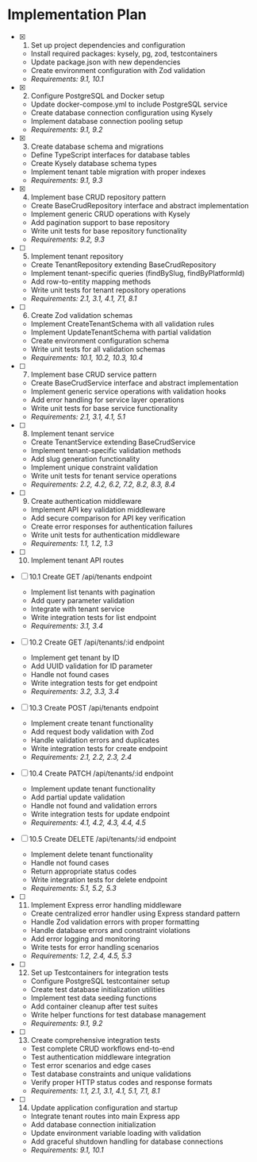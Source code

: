 # Implementation Plan

- [x] 1. Set up project dependencies and configuration
  - Install required packages: kysely, pg, zod, testcontainers
  - Update package.json with new dependencies
  - Create environment configuration with Zod validation
  - _Requirements: 9.1, 10.1_

- [x] 2. Configure PostgreSQL and Docker setup
  - Update docker-compose.yml to include PostgreSQL service
  - Create database connection configuration using Kysely
  - Implement database connection pooling setup
  - _Requirements: 9.1, 9.2_

- [x] 3. Create database schema and migrations
  - Define TypeScript interfaces for database tables
  - Create Kysely database schema types
  - Implement tenant table migration with proper indexes
  - _Requirements: 9.1, 9.3_

- [x] 4. Implement base CRUD repository pattern
  - Create BaseCrudRepository interface and abstract implementation
  - Implement generic CRUD operations with Kysely
  - Add pagination support to base repository
  - Write unit tests for base repository functionality
  - _Requirements: 9.2, 9.3_

- [ ] 5. Implement tenant repository
  - Create TenantRepository extending BaseCrudRepository
  - Implement tenant-specific queries (findBySlug, findByPlatformId)
  - Add row-to-entity mapping methods
  - Write unit tests for tenant repository operations
  - _Requirements: 2.1, 3.1, 4.1, 7.1, 8.1_

- [ ] 6. Create Zod validation schemas
  - Implement CreateTenantSchema with all validation rules
  - Implement UpdateTenantSchema with partial validation
  - Create environment configuration schema
  - Write unit tests for all validation schemas
  - _Requirements: 10.1, 10.2, 10.3, 10.4_

- [ ] 7. Implement base CRUD service pattern
  - Create BaseCrudService interface and abstract implementation
  - Implement generic service operations with validation hooks
  - Add error handling for service layer operations
  - Write unit tests for base service functionality
  - _Requirements: 2.1, 3.1, 4.1, 5.1_

- [ ] 8. Implement tenant service
  - Create TenantService extending BaseCrudService
  - Implement tenant-specific validation methods
  - Add slug generation functionality
  - Implement unique constraint validation
  - Write unit tests for tenant service operations
  - _Requirements: 2.2, 4.2, 6.2, 7.2, 8.2, 8.3, 8.4_

- [ ] 9. Create authentication middleware
  - Implement API key validation middleware
  - Add secure comparison for API key verification
  - Create error responses for authentication failures
  - Write unit tests for authentication middleware
  - _Requirements: 1.1, 1.2, 1.3_

- [ ] 10. Implement tenant API routes
- [ ] 10.1 Create GET /api/tenants endpoint
  - Implement list tenants with pagination
  - Add query parameter validation
  - Integrate with tenant service
  - Write integration tests for list endpoint
  - _Requirements: 3.1, 3.4_

- [ ] 10.2 Create GET /api/tenants/:id endpoint
  - Implement get tenant by ID
  - Add UUID validation for ID parameter
  - Handle not found cases
  - Write integration tests for get endpoint
  - _Requirements: 3.2, 3.3, 3.4_

- [ ] 10.3 Create POST /api/tenants endpoint
  - Implement create tenant functionality
  - Add request body validation with Zod
  - Handle validation errors and duplicates
  - Write integration tests for create endpoint
  - _Requirements: 2.1, 2.2, 2.3, 2.4_

- [ ] 10.4 Create PATCH /api/tenants/:id endpoint
  - Implement update tenant functionality
  - Add partial update validation
  - Handle not found and validation errors
  - Write integration tests for update endpoint
  - _Requirements: 4.1, 4.2, 4.3, 4.4, 4.5_

- [ ] 10.5 Create DELETE /api/tenants/:id endpoint
  - Implement delete tenant functionality
  - Handle not found cases
  - Return appropriate status codes
  - Write integration tests for delete endpoint
  - _Requirements: 5.1, 5.2, 5.3_

- [ ] 11. Implement Express error handling middleware
  - Create centralized error handler using Express standard pattern
  - Handle Zod validation errors with proper formatting
  - Handle database errors and constraint violations
  - Add error logging and monitoring
  - Write tests for error handling scenarios
  - _Requirements: 1.2, 2.4, 4.5, 5.3_

- [ ] 12. Set up Testcontainers for integration tests
  - Configure PostgreSQL testcontainer setup
  - Create test database initialization utilities
  - Implement test data seeding functions
  - Add container cleanup after test suites
  - Write helper functions for test database management
  - _Requirements: 9.1, 9.2_

- [ ] 13. Create comprehensive integration tests
  - Test complete CRUD workflows end-to-end
  - Test authentication middleware integration
  - Test error scenarios and edge cases
  - Test database constraints and unique validations
  - Verify proper HTTP status codes and response formats
  - _Requirements: 1.1, 2.1, 3.1, 4.1, 5.1, 7.1, 8.1_

- [ ] 14. Update application configuration and startup
  - Integrate tenant routes into main Express app
  - Add database connection initialization
  - Update environment variable loading with validation
  - Add graceful shutdown handling for database connections
  - _Requirements: 9.1, 10.1_

